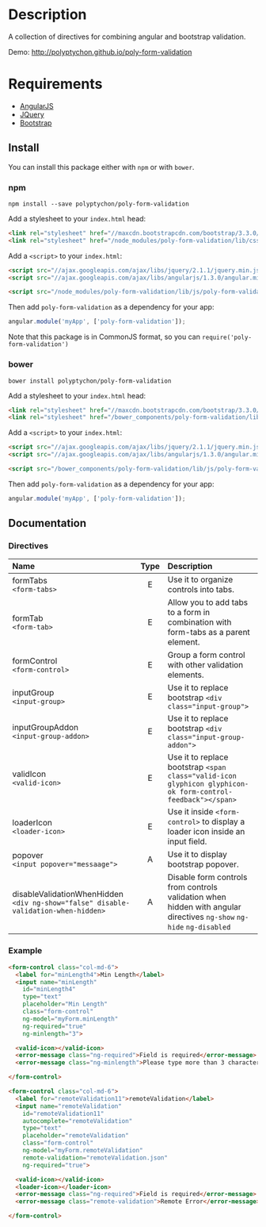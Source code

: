 # Description

A collection of directives for combining angular and bootstrap validation.

Demo: http://polyptychon.github.io/poly-form-validation

# Requirements

- [AngularJS](http://angularjs.org/)
- [JQuery](http://jquery.com/)
- [Bootstrap](https://github.com/twbs/bootstrap/)

## Install

You can install this package either with `npm` or with `bower`.

### npm

```shell
npm install --save polyptychon/poly-form-validation
```
Add a stylesheet to your `index.html` head:
```html
<link rel="stylesheet" href="//maxcdn.bootstrapcdn.com/bootstrap/3.3.0/css/bootstrap.min.css">
<link rel="stylesheet" href="/node_modules/poly-form-validation/lib/css/poly-form-validation.css">
```

Add a `<script>` to your `index.html`:

```html
<script src="//ajax.googleapis.com/ajax/libs/jquery/2.1.1/jquery.min.js"></script>
<script src="//ajax.googleapis.com/ajax/libs/angularjs/1.3.0/angular.min.js"></script>

<script src="/node_modules/poly-form-validation/lib/js/poly-form-validation.min.js"></script>
```

Then add `poly-form-validation` as a dependency for your app:

```javascript
angular.module('myApp', ['poly-form-validation']);
```

Note that this package is in CommonJS format, so you can `require('poly-form-validation')`

### bower

```shell
bower install polyptychon/poly-form-validation
```

Add a stylesheet to your `index.html` head:
```html
<link rel="stylesheet" href="//maxcdn.bootstrapcdn.com/bootstrap/3.3.0/css/bootstrap.min.css">
<link rel="stylesheet" href="/bower_components/poly-form-validation/lib/css/poly-form-validation.css">
```

Add a `<script>` to your `index.html`:

```html
<script src="//ajax.googleapis.com/ajax/libs/jquery/2.1.1/jquery.min.js"></script>
<script src="//ajax.googleapis.com/ajax/libs/angularjs/1.3.0/angular.min.js"></script>

<script src="/bower_components/poly-form-validation/lib/js/poly-form-validation.min.js"></script>
```

Then add `poly-form-validation` as a dependency for your app:

```javascript
angular.module('myApp', ['poly-form-validation']);
```

## Documentation

### Directives

| Name                                      | Type   | Description |
| :-------------------------------------    | :---:  | :----- |
| formTabs <br>`<form-tabs>`                | E      | Use it to organize controls into tabs. |
| formTab  <br>`<form-tab>`                 | E      | Allow you to add tabs to a form in combination with form-tabs as a parent element. |
| formControl <br>`<form-control>`          | E      | Group a form control with other validation elements. |
| inputGroup <br>`<input-group>`            | E      | Use it to replace bootstrap `<div class="input-group">` |
| inputGroupAddon <br>`<input-group-addon>` | E      | Use it to replace bootstrap `<div class="input-group-addon">` |
| validIcon <br>`<valid-icon>`              | E      | Use it to replace bootstrap `<span class="valid-icon glyphicon glyphicon-ok form-control-feedback"></span>` |
| loaderIcon <br>`<loader-icon>`            | E      | Use it inside `<form-control>` to display a loader icon inside an input field. |
| popover <br>`<input popover="messaage">`  | A      | Use it to display bootstrap popover. |
| disableValidationWhenHidden <br>`<div ng-show="false" disable-validation-when-hidden>` | A      | Disable form controls from controls validation when hidden with angular directives `ng-show` `ng-hide` `ng-disabled`|


### Example

```html
<form-control class="col-md-6">
  <label for="minLength4">Min Length</label>
  <input name="minLength"
    id="minLength4"
    type="text"
    placeholder="Min Length"
    class="form-control"
    ng-model="myForm.minLength"
    ng-required="true"
    ng-minlength="3">

  <valid-icon></valid-icon>
  <error-message class="ng-required">Field is required</error-message>
  <error-message class="ng-minlength">Please type more than 3 characters</error-message>

</form-control>
```

```html
<form-control class="col-md-6">
  <label for="remoteValidation11">remoteValidation</label>
  <input name="remoteValidation"
    id="remoteValidation11"
    autocomplete="remoteValidation"
    type="text"
    placeholder="remoteValidation"
    class="form-control"
    ng-model="myForm.remoteValidation"
    remote-validation="remoteValidation.json"
    ng-required="true">

  <valid-icon></valid-icon>
  <loader-icon></loader-icon>
  <error-message class="ng-required">Field is required</error-message>
  <error-message class="remote-validation">Remote Error</error-message>

</form-control>
```
